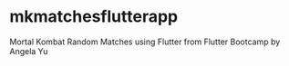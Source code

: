 # mkmatchesflutterapp
Mortal Kombat Random Matches using Flutter from Flutter Bootcamp by Angela Yu
